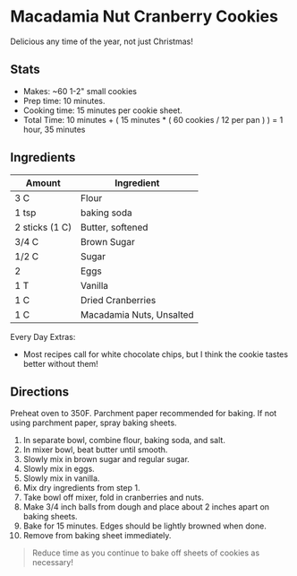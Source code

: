 # Macadamia Nut Cranberry Cookies

Delicious any time of the year, not just Christmas!

## Stats

* Makes: ~60 1-2" small cookies
* Prep time: 10 minutes.
* Cooking time: 15 minutes per cookie sheet.
* Total Time: 10 minutes + ( 15 minutes * ( 60 cookies / 12 per pan ) ) = 1 hour, 35 minutes

## Ingredients

| Amount | Ingredient |
|-- | --|
| 3 C | Flour |
| 1 tsp | baking soda |
| 2 sticks (1 C) | Butter, softened |
| 3/4 C | Brown Sugar |
| 1/2 C | Sugar
| 2 | Eggs |
| 1 T | Vanilla |
| 1 C | Dried Cranberries |
| 1 C | Macadamia Nuts, Unsalted |

Every Day Extras:

* Most recipes call for white chocolate chips, but I think the cookie tastes better without them!

## Directions

Preheat oven to 350F.
Parchment paper recommended for baking.
If not using parchment paper, spray baking sheets.

1. In separate bowl, combine flour, baking soda, and salt.
2. In mixer bowl, beat butter until smooth.
3. Slowly mix in brown sugar and regular sugar.
4. Slowly mix in eggs.
5. Slowly mix in vanilla.
6. Mix dry ingredients from step 1.
7. Take bowl off mixer, fold in cranberries and nuts.
8. Make 3/4 inch balls from dough and place about 2 inches apart on baking sheets.
9. Bake for 15 minutes. Edges should be lightly browned when done.
10. Remove from baking sheet immediately.

> Reduce time as you continue to bake off sheets of cookies as necessary!
